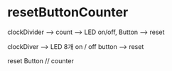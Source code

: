 # resetButtonCounter
clockDivider --> count --> LED on/off, Button --> reset

clockDiver --> LED 8개 on / off
button --> reset

reset Button // counter
